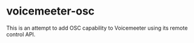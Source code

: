 # voicemeeter-osc
This is an attempt to add OSC capability to Voicemeeter using its remote control API.
